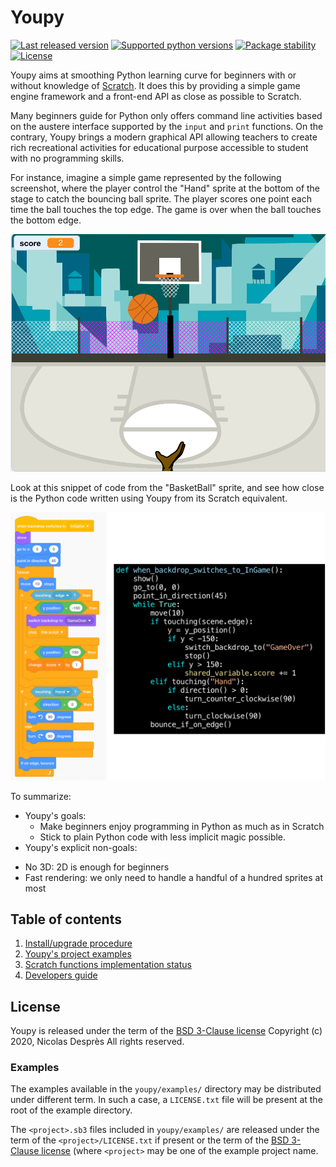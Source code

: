 # Youpy

[![Last released version](https://img.shields.io/pypi/v/youpy.svg)](https://pypi.org/project/youpy)
[![Supported python versions](https://img.shields.io/pypi/pyversions/youpy.svg)](https://pypi.org/project/youpy/)
[![Package stability](https://img.shields.io/pypi/status/youpy.svg)](https://pypi.org/project/youpy/)
[![License](https://img.shields.io/pypi/l/youpy.svg)](https://pypi.org/project/youpy/)

Youpy aims at smoothing Python learning curve for beginners with or without
knowledge of [Scratch](https://scratch.mit.edu/). It does this by
providing a simple game engine framework
and a front-end API as close as possible to Scratch.

Many beginners guide for Python only offers command line activities
based on the austere interface supported by the `input` and `print`
functions. On the contrary, Youpy brings a modern graphical API allowing
teachers to create rich recreational activities for educational purpose
accessible to student with no programming skills.

For instance, imagine a simple game represented by the following
screenshot, where
the player control the "Hand" sprite at the bottom of the stage to
catch the bouncing ball sprite. The player scores one point each time the
ball touches the top edge. The game is over when the ball touches the bottom
edge.

![BallBar screenshot](doc/ballbar-screenshot.png)

Look at this snippet of code from the "BasketBall" sprite, and see
how close is the Python code written using Youpy from its Scratch equivalent.

![Scratch VS Youpy's code](doc/code-example.png)

To summarize:
* Youpy's goals:
  - Make beginners enjoy programming in Python as much as in Scratch
  - Stick to plain Python code with less implicit magic possible.
* Youpy's explicit non-goals:
- No 3D: 2D is enough for beginners
- Fast rendering: we only need to handle a handful of a hundred
  sprites at most

## Table of contents

1. [Install/upgrade procedure](INSTALL.md)
1. [Youpy's project examples](EXAMPLES.md)
1. [Scratch functions implementation status](SCRATCH.md)
1. [Developers guide](HACKING.md)

## License

Youpy is released under the term of the [BSD 3-Clause license](LICENSE.txt)
Copyright (c) 2020, Nicolas Desprès
All rights reserved.

### Examples

The examples available in the `youpy/examples/` directory may be
distributed under different term. In such a case, a `LICENSE.txt` file
will be present at the root of the example directory.

The `<project>.sb3` files included in `youpy/examples/` are released under the
term of the `<project>/LICENSE.txt` if present or the term of
the [BSD 3-Clause license](LICENSE.txt) (where `<project>` may be one
of the example project name.
